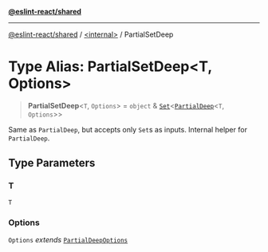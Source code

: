 [**@eslint-react/shared**](../../README.md)

***

[@eslint-react/shared](../../README.md) / [\<internal\>](../README.md) / PartialSetDeep

# Type Alias: PartialSetDeep\<T, Options\>

> **PartialSetDeep**\<`T`, `Options`\> = `object` & [`Set`](https://developer.mozilla.org/docs/Web/JavaScript/Reference/Global_Objects/Set)\<[`PartialDeep`](PartialDeep.md)\<`T`, `Options`\>\>

Same as `PartialDeep`, but accepts only `Set`s as inputs. Internal helper for `PartialDeep`.

## Type Parameters

### T

`T`

### Options

`Options` *extends* [`PartialDeepOptions`](PartialDeepOptions.md)
